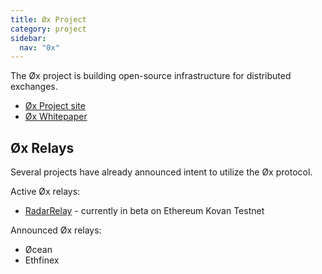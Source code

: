 ```yaml
---
title: Øx Project
category: project
sidebar:
  nav: "0x"
---
```


The Øx project is building open-source infrastructure for distributed exchanges.

+ [Øx Project site](https://0xproject.com/)
+ [Øx Whitepaper](https://0xproject.com/pdfs/0x_white_paper.pdf)

## Øx Relays

Several projects have already announced intent to utilize the Øx protocol.

Active Øx relays:
+ [RadarRelay](/radarrelay) - currently in beta on Ethereum Kovan Testnet

Announced Øx relays:
+ Øcean
+ Ethfinex



